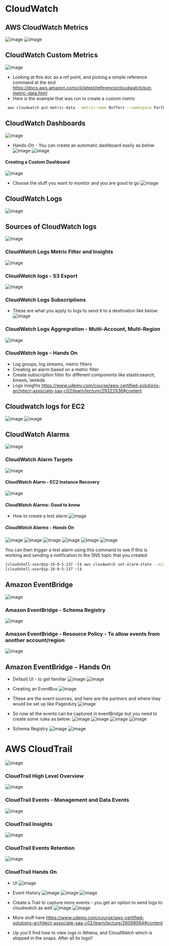 # CloudWatch
## AWS CloudWatch Metrics
![image](https://user-images.githubusercontent.com/43883264/166616201-732e0df2-b493-4e20-8714-fc0a4bed92f1.png)
![image](https://user-images.githubusercontent.com/43883264/166616297-4a555213-66e9-487a-b19d-4575815df39d.png)

## CloudWatch Custom Metrics
![image](https://user-images.githubusercontent.com/43883264/166616613-4ae772f9-6178-417d-98af-e37630bdf2b7.png)
- Looking at this doc as a ref point, and picking a simple reference command at the end
https://docs.aws.amazon.com/cli/latest/reference/cloudwatch/put-metric-data.html
- Here is the example that was run to create a custom metric
```bash
 aws cloudwatch put-metric-data --metric-name Buffers --namespace ParthNameSpace --unit Bytes --value 231434333 --dimensions InstanceID=1-23456789,InstanceType=t2.micro
 ```
 
 ## CloudWatch Dashboards
 ![image](https://user-images.githubusercontent.com/43883264/166617025-c7c96d9a-4de1-4926-99a6-2aecf4f54efb.png)
- Hands-On - You can create an automatic dashboard easily as below
![image](https://user-images.githubusercontent.com/43883264/166617140-e5f54058-e56c-437a-8121-3798931e7219.png)
![image](https://user-images.githubusercontent.com/43883264/166617153-ef1109be-1d6e-4840-adc5-84295380f9c8.png)

#### Creating a Custom Dashboard
![image](https://user-images.githubusercontent.com/43883264/166617281-6d3b0041-45a5-4694-b967-074618656e58.png)
- Choose the stuff you want to monitor and you are good to go
![image](https://user-images.githubusercontent.com/43883264/166617297-a84a1e60-2e9e-487b-b3c6-5621ec132260.png)

## CloudWatch Logs
![image](https://user-images.githubusercontent.com/43883264/166617452-c36601c3-b312-4eed-8a81-21b33c78b0b6.png)

## Sources of CloudWatch logs
![image](https://user-images.githubusercontent.com/43883264/166617507-2b79485e-772b-4f4e-be0a-886c9b05713d.png)

### CloudWatch Logs Metric Filter and Insights
![image](https://user-images.githubusercontent.com/43883264/166617577-dddf77c8-b41a-41e7-8f6c-5668fee0c2c5.png)

### CloudWatch logs - S3 Export
![image](https://user-images.githubusercontent.com/43883264/166617635-1141f81d-f9d3-4f8b-b1dd-2e927a696e58.png)

### CloudWatch Logs Subscriptions
- These are what you apply to logs to send it to a destination like below:
![image](https://user-images.githubusercontent.com/43883264/166618080-f8aefd35-030e-4d9f-8df9-83d1cc867be3.png)

### CloudWatch Logs Aggregration - Multi-Account, Multi-Region
![image](https://user-images.githubusercontent.com/43883264/166618126-37fb6525-e6f1-467e-ad79-fa2dbe71ba20.png)

### CloudWatch logs - Hands On
- Log groups, log streams, metric filters
- Creating an alarm based on a metric filter
- Create subscription filter for different components like elasticsearch, kinesis, lambda
- Logs insights
https://www.udemy.com/course/aws-certified-solutions-architect-associate-saa-c02/learn/lecture/29322936#content

## Cloudwatch logs for EC2
![image](https://user-images.githubusercontent.com/43883264/166838462-db55ec80-29a7-4d5a-8481-1ded79ac923d.png)
![image](https://user-images.githubusercontent.com/43883264/166838598-c72e0e7e-1ec5-44a5-bcd5-97686ae03819.png)

## CloudWatch Alarms
![image](https://user-images.githubusercontent.com/43883264/166838974-cb99a384-d380-4624-b191-6853eb113284.png)

### CloudWatch Alarm Targets
![image](https://user-images.githubusercontent.com/43883264/166839067-94c3e165-49a0-4b3e-8f4a-a131fd756840.png)

#### CloudWatch Alarm - EC2 Instance Recovery
![image](https://user-images.githubusercontent.com/43883264/166839331-3cb423c8-1612-498f-a643-4beef1366ed4.png)

#### CloudWatch Alarms: Good to know
- How to create a test alarm
![image](https://user-images.githubusercontent.com/43883264/166839439-5214982f-84a0-4e64-9c02-c84fd851a1d3.png)

##### CloudWatch Alarms - Hands On
![image](https://user-images.githubusercontent.com/43883264/166840741-52432546-454b-4d64-97e2-fd36f30fd970.png)
![image](https://user-images.githubusercontent.com/43883264/166840786-c4fe56fa-5b40-48b3-b990-c66ca5251947.png)
![image](https://user-images.githubusercontent.com/43883264/166840896-ce33a6dd-d85f-4ad3-b01a-75149b041aa1.png)
![image](https://user-images.githubusercontent.com/43883264/166840917-8aa8e951-acd1-4c87-9593-97414fd90c5d.png)
![image](https://user-images.githubusercontent.com/43883264/166840989-f8c1e3ab-23b1-4385-9d92-33a3c864007f.png)
![image](https://user-images.githubusercontent.com/43883264/166841003-59cb66f6-c0a8-442b-8ae0-afbcc30d57a8.png)

You can then trigger a test alarm using this command to see if this is working and sending a notification to the SNS topic that you created
```bash
[cloudshell-user@ip-10-0-5-137 ~]$ aws cloudwatch set-alarm-state --alarm-name TerminateEC2InstanceOnAlarm --state-value ALARM --state-reason "Testing"
[cloudshell-user@ip-10-0-5-137 ~]$ 
```

## Amazon EventBridge
![image](https://user-images.githubusercontent.com/43883264/166844886-4e9fbeb3-56f8-427d-8f19-2aedca59a640.png)

### Amazon EventBridge - Schema Registry
![image](https://user-images.githubusercontent.com/43883264/166845242-ecfbecb5-28fd-440e-b947-0edfc727a618.png)

### Amazon EventBridge - Resource Policy - To allow events from another account/region
![image](https://user-images.githubusercontent.com/43883264/166845534-a1401191-d82f-4cef-8102-ffbb9d83cdde.png)

## Amazon EventBridge - Hands On
- Default UI - to get familiar
![image](https://user-images.githubusercontent.com/43883264/167041610-f8e1f9ed-f49b-4b4c-937b-56d985b65cdf.png)
![image](https://user-images.githubusercontent.com/43883264/167042040-deba5846-a5b6-410f-969d-7a1a2d1fd9bb.png)
- Creating an EventBus
![image](https://user-images.githubusercontent.com/43883264/167042155-f24f3a72-5eea-4c60-8a81-e91520d48e93.png)
- These are the event sources, and here are the partners and where they would be set up like Pagerduty
![image](https://user-images.githubusercontent.com/43883264/167042306-4e06ca8b-fcf7-4a61-8a9a-8a486d3426a7.png)
- So now all the events can be captured in eventBridge but you need to create some rules as below:
![image](https://user-images.githubusercontent.com/43883264/167042413-f138b521-ae1e-4024-b18e-c5820e72710d.png)
![image](https://user-images.githubusercontent.com/43883264/167042739-52fbaca4-4f7e-4d11-b7f1-c164dafd1fd8.png)
![image](https://user-images.githubusercontent.com/43883264/167042753-209d3ba3-7a7d-4e2c-95ea-d68d88489c5b.png)
![image](https://user-images.githubusercontent.com/43883264/167043452-9051c987-cd1b-44a2-966c-f05de5174a54.png)

- Schema Registry
![image](https://user-images.githubusercontent.com/43883264/167043908-93f17c24-ac08-4da8-859b-41fa69180e57.png)
![image](https://user-images.githubusercontent.com/43883264/167043931-9f7d5543-d7f6-403a-ad88-ed1ddefa7bfb.png)


# AWS CloudTrail
![image](https://user-images.githubusercontent.com/43883264/167044348-6b6b40f6-60fa-4c3d-bd28-50791942bcfd.png)
### CloudTrail High Level Overview
![image](https://user-images.githubusercontent.com/43883264/167044384-c600a75a-d119-495e-b479-6139e0cebb26.png)

### CloudTrail Events - Management and Data Events
![image](https://user-images.githubusercontent.com/43883264/167044600-3b6a71f4-2e97-4539-b942-83a87baaaf6e.png)

### CloudTrail Insights
![image](https://user-images.githubusercontent.com/43883264/167044776-3f275de4-2adc-483b-b040-348835f59fd6.png)

### CloudTrail Events Retention
![image](https://user-images.githubusercontent.com/43883264/167044852-10dc7ac7-ec4f-480a-841f-26f14c2ba3f1.png)

### CloudTrail Hands On
- UI
![image](https://user-images.githubusercontent.com/43883264/167044889-927988d8-6b43-4083-91b5-e30e45ac9026.png)
- Event History
![image](https://user-images.githubusercontent.com/43883264/167044927-74a3b4e4-b602-4063-bc4b-72e415461c3a.png)
![image](https://user-images.githubusercontent.com/43883264/167044986-942d1de9-edd3-4ec2-a4a6-991b0a442ff8.png)
![image](https://user-images.githubusercontent.com/43883264/167045026-5ea2ce46-01bd-462b-91ad-efc26aafcce0.png)

- Create a Trail to capture more events - you get an option to send logs to cloudwatch as well
![image](https://user-images.githubusercontent.com/43883264/167045647-30de9867-ce50-4b9d-9490-0d51a884e600.png)
![image](https://user-images.githubusercontent.com/43883264/167046108-0a5b8ec6-b055-4e69-8b9f-9dc6813b8747.png)

- More stuff here https://www.udemy.com/course/aws-certified-solutions-architect-associate-saa-c02/learn/lecture/26099064#content
- Up you'll find how to view logs in Athena, and CloudWatch which is skipped in the snaps. After all its logs!!


